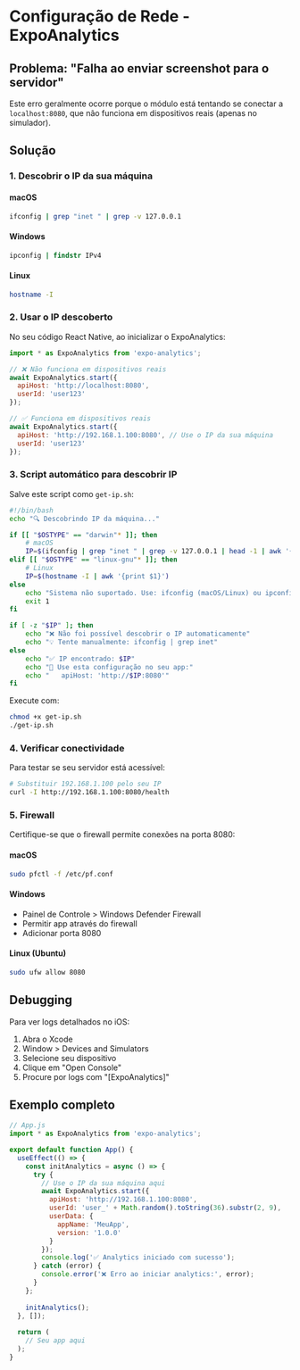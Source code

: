 # Configuração de Rede - ExpoAnalytics

## Problema: "Falha ao enviar screenshot para o servidor"

Este erro geralmente ocorre porque o módulo está tentando se conectar a `localhost:8080`, que não funciona em dispositivos reais (apenas no simulador).

## Solução

### 1. Descobrir o IP da sua máquina

#### macOS
```bash
ifconfig | grep "inet " | grep -v 127.0.0.1
```

#### Windows
```cmd
ipconfig | findstr IPv4
```

#### Linux
```bash
hostname -I
```

### 2. Usar o IP descoberto

No seu código React Native, ao inicializar o ExpoAnalytics:

```javascript
import * as ExpoAnalytics from 'expo-analytics';

// ❌ Não funciona em dispositivos reais
await ExpoAnalytics.start({
  apiHost: 'http://localhost:8080',
  userId: 'user123'
});

// ✅ Funciona em dispositivos reais
await ExpoAnalytics.start({
  apiHost: 'http://192.168.1.100:8080', // Use o IP da sua máquina
  userId: 'user123'
});
```

### 3. Script automático para descobrir IP

Salve este script como `get-ip.sh`:

```bash
#!/bin/bash
echo "🔍 Descobrindo IP da máquina..."

if [[ "$OSTYPE" == "darwin"* ]]; then
    # macOS
    IP=$(ifconfig | grep "inet " | grep -v 127.0.0.1 | head -1 | awk '{print $2}')
elif [[ "$OSTYPE" == "linux-gnu"* ]]; then
    # Linux
    IP=$(hostname -I | awk '{print $1}')
else
    echo "Sistema não suportado. Use: ifconfig (macOS/Linux) ou ipconfig (Windows)"
    exit 1
fi

if [ -z "$IP" ]; then
    echo "❌ Não foi possível descobrir o IP automaticamente"
    echo "💡 Tente manualmente: ifconfig | grep inet"
else
    echo "✅ IP encontrado: $IP"
    echo "🔧 Use esta configuração no seu app:"
    echo "   apiHost: 'http://$IP:8080'"
fi
```

Execute com:
```bash
chmod +x get-ip.sh
./get-ip.sh
```

### 4. Verificar conectividade

Para testar se seu servidor está acessível:

```bash
# Substituir 192.168.1.100 pelo seu IP
curl -I http://192.168.1.100:8080/health
```

### 5. Firewall

Certifique-se que o firewall permite conexões na porta 8080:

#### macOS
```bash
sudo pfctl -f /etc/pf.conf
```

#### Windows
- Painel de Controle > Windows Defender Firewall
- Permitir app através do firewall
- Adicionar porta 8080

#### Linux (Ubuntu)
```bash
sudo ufw allow 8080
```

## Debugging

Para ver logs detalhados no iOS:
1. Abra o Xcode
2. Window > Devices and Simulators
3. Selecione seu dispositivo
4. Clique em "Open Console"
5. Procure por logs com "[ExpoAnalytics]"

## Exemplo completo

```javascript
// App.js
import * as ExpoAnalytics from 'expo-analytics';

export default function App() {
  useEffect(() => {
    const initAnalytics = async () => {
      try {
        // Use o IP da sua máquina aqui
        await ExpoAnalytics.start({
          apiHost: 'http://192.168.1.100:8080',
          userId: 'user_' + Math.random().toString(36).substr(2, 9),
          userData: {
            appName: 'MeuApp',
            version: '1.0.0'
          }
        });
        console.log('✅ Analytics iniciado com sucesso');
      } catch (error) {
        console.error('❌ Erro ao iniciar analytics:', error);
      }
    };
    
    initAnalytics();
  }, []);
  
  return (
    // Seu app aqui
  );
}
``` 
